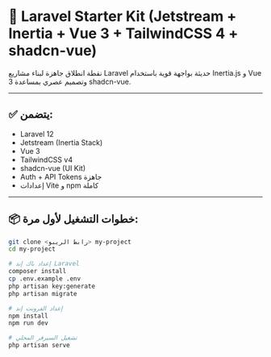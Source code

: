 # 🚀 Laravel Starter Kit (Jetstream + Inertia + Vue 3 + TailwindCSS 4 + shadcn-vue)

نقطة انطلاق جاهزة لبناء مشاريع Laravel حديثة بواجهة قوية باستخدام Inertia.js و Vue 3 وتصميم عصري بمساعدة shadcn-vue.

---

## ✅ يتضمن:

- Laravel 12
- Jetstream (Inertia Stack)
- Vue 3
- TailwindCSS v4
- shadcn-vue (UI Kit)
- Auth + API Tokens جاهزة
- إعدادات Vite و npm كاملة

---

## 📦 خطوات التشغيل لأول مرة:

```bash
git clone <رابط الريبو> my-project
cd my-project

# إعداد باك إند Laravel
composer install
cp .env.example .env
php artisan key:generate
php artisan migrate

# إعداد الفرونت إند
npm install
npm run dev

# تشغيل السيرفر المحلي
php artisan serve
